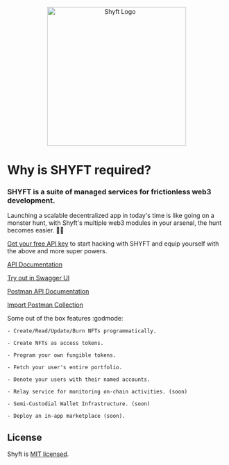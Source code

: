 <p align="center">
  <a href="http://shyft.to/" target="blank"><img src="https://shyft.to/assets/images/shyft_logo_2.svg" width="320" alt="Shyft Logo" /></a>
</p>

# Why is SHYFT required?

### SHYFT is a suite of managed services for frictionless web3 development.

Launching a scalable decentralized app in today's time is like going on a monster hunt, with Shyft's multiple web3 modules in your arsenal, the hunt becomes easier. 🐱‍🏍

[Get your free API key](https://shyft.to/get-api-key) to start hacking with SHYFT and equip yourself with the above and more super powers.

[API Documentation](https://docs.shyft.to/)

[Try out in Swagger UI](https://api.shyft.to/sol/api/explore/)

[Postman API Documentation](https://documenter.getpostman.com/view/18419720/UzQvt5Kf)

[Import Postman Collection](https://www.getpostman.com/collections/eb766924a309c10d6d7e)

Some out of the box features :godmode:

```
- Create/Read/Update/Burn NFTs programmatically.

- Create NFTs as access tokens.

- Program your own fungible tokens.

- Fetch your user's entire portfolio.

- Denote your users with their named accounts.

- Relay service for monitoring on-chain activities. (soon)

- Semi-Custodial Wallet Infrastructure. (soon)

- Deploy an in-app marketplace (soon).
```

## License

Shyft is [MIT licensed](LICENSE).